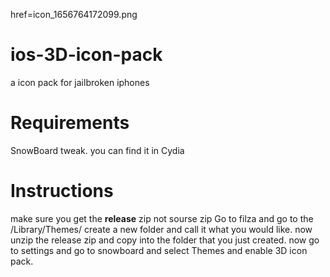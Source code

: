 href=icon_1656764172099.png
# ios-3D-icon-pack
a icon pack for jailbroken iphones

# Requirements
SnowBoard tweak. you can find it in Cydia
# Instructions
make sure you get the **release** zip not sourse zip
Go to filza and go to the /Library/Themes/
create a new folder and call it what you would like.
now unzip the release zip and copy into the folder that you just created.
now go to settings and go to snowboard and select Themes and enable 3D icon pack.
